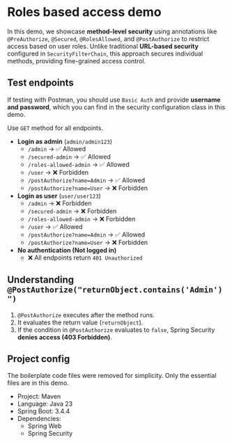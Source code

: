 # Roles based access demo

In this demo, we showcase **method-level security** using annotations like `@PreAuthorize`, `@Secured`, `@RolesAllowed`, and `@PostAuthorize` to restrict access based on user roles. Unlike traditional **URL-based security** configured in `SecurityFilterChain`, this approach secures individual methods, providing fine-grained access control.

## Test endpoints

If testing with Postman, you should use `Basic Auth` and provide **username and password**, which you can find in the security configuration class in this demo.

Use `GET` method for all endpoints.

- **Login as admin** (`admin/admin123`)
  - `/admin` → ✅ Allowed
  - `/secured-admin` → ✅ Allowed
  - `/roles-allowed-admin` → ✅ Allowed
  - `/user` → ❌ Forbidden
  - `/postAuthorize?name=Admin` → ✅ Allowed
  - `/postAuthorize?name=User` → ❌ Forbidden
- **Login as user** (`user/user123`)
  - `/admin` → ❌ Forbidden
  - `/secured-admin` → ❌ Forbidden
  - `/roles-allowed-admin` → ❌ Forbidden
  - `/user` → ✅ Allowed
  - `/postAuthorize?name=Admin` → ✅ Allowed
  - `/postAuthorize?name=User` → ❌ Forbidden
- **No authentication (Not logged in)**
  - ❌ All endpoints return `401 Unauthorized`

## Understanding `@PostAuthorize("returnObject.contains('Admin')")`

1. `@PostAuthorize` executes after the method runs.
2. It evaluates the return value (`returnObject`).
3. If the condition in `@PostAuthorize` evaluates to `false`, Spring Security **denies access (403 Forbidden)**.

## Project config

The boilerplate code files were removed for simplicity. Only the essential files are in this demo.

- Project: Maven
- Language: Java 23
- Spring Boot: 3.4.4
- Dependencies:
  - Spring Web
  - Spring Security
